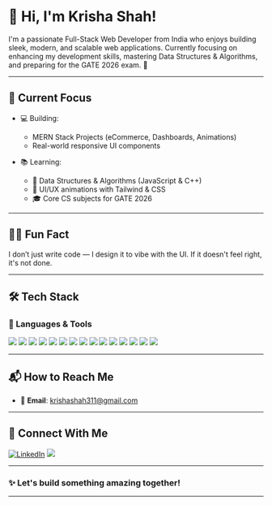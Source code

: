 # 👋 Hi, I'm Krisha Shah!

I'm a passionate Full-Stack Web Developer from India who enjoys building sleek, modern, and scalable web applications. Currently focusing on enhancing my development skills, mastering Data Structures & Algorithms, and preparing for the GATE 2026 exam. 🚀

---

## 🚀 Current Focus

- 💻 Building:  
  - MERN Stack Projects (eCommerce, Dashboards, Animations)
  - Real-world responsive UI components

- 📚 Learning:  
  - 📘 Data Structures & Algorithms (JavaScript & C++)
  - 🎨 UI/UX animations with Tailwind & CSS
  - 🎓 Core CS subjects for GATE 2026

---

## 🤹‍♀️ Fun Fact

 I don’t just write code — I design it to vibe with the UI. If it doesn't feel right, it's not done.
 
---

## 🛠️ Tech Stack

### 🚀 Languages & Tools

<p>
  <img src="https://img.shields.io/badge/React-61DAFB?style=for-the-badge&logo=react&logoColor=black" />
  <img src="https://img.shields.io/badge/Tailwind_CSS-38B2AC?style=for-the-badge&logo=tailwind-css&logoColor=white" />
  <img src="https://img.shields.io/badge/JavaScript-F7DF1E?style=for-the-badge&logo=javascript&logoColor=black" />
  <img src="https://img.shields.io/badge/HTML5-E34F26?style=for-the-badge&logo=html5&logoColor=white" />
  <img src="https://img.shields.io/badge/CSS3-1572B6?style=for-the-badge&logo=css3&logoColor=white" />
  <img src="https://img.shields.io/badge/Node.js-339933?style=for-the-badge&logo=node.js&logoColor=white" />
  <img src="https://img.shields.io/badge/Express.js-000000?style=for-the-badge&logo=express&logoColor=white" />
  <img src="https://img.shields.io/badge/MongoDB-4EA94B?style=for-the-badge&logo=mongodb&logoColor=white" />
  <img src="https://img.shields.io/badge/MySQL-00758F?style=for-the-badge&logo=mysql&logoColor=white" />
  <img src="https://img.shields.io/badge/Postman-FF6C37?style=for-the-badge&logo=postman&logoColor=white" />
  <img src="https://img.shields.io/badge/GitHub-181717?style=for-the-badge&logo=github&logoColor=white" />
  <img src="https://img.shields.io/badge/C-00599C?style=for-the-badge&logo=c&logoColor=white" />
  <img src="https://img.shields.io/badge/Java-ED8B00?style=for-the-badge&logo=java&logoColor=white" />
  <img src="https://img.shields.io/badge/Python-3776AB?style=for-the-badge&logo=python&logoColor=white" />
  <img src="https://img.shields.io/badge/Bootstrap-7952B3?style=for-the-badge&logo=bootstrap&logoColor=white" />
</p>


---

## 📬 How to Reach Me

- 📧 **Email**: krishashah311@gmail.com  

---

## 🤝 Connect With Me

<p>
  <a href="https://www.linkedin.com/in/krisha-shah-cte-gecbvn-ce-b90961374/" target="_blank"><img alt="LinkedIn" src="https://img.shields.io/badge/LinkedIn-%230077B5.svg?style=for-the-badge&logo=linkedin&logoColor=white"/></a>
  <a href="https://github.com/krishashah03"><img src="https://img.shields.io/badge/-GitHub-181717?style=for-the-badge&logo=github&logoColor=white" /></a>

</p>

---

### ✨ Let's build something amazing together!

---
